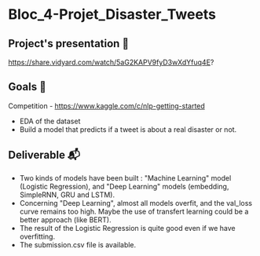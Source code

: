 # Bloc_4-Projet_Disaster_Tweets

## Project's presentation 🎥
https://share.vidyard.com/watch/5aG2KAPV9fyD3wXdYfuq4E?


## Goals 🎯
Competition - https://www.kaggle.com/c/nlp-getting-started
* EDA of the dataset
* Build a model that predicts if a tweet is about a real disaster or not.

## Deliverable 📬
* Two kinds of models have been built : "Machine Learning" model (Logistic Regression), and "Deep Learning" models (embedding, SimpleRNN, GRU and LSTM).
* Concerning "Deep Learning", almost all models overfit, and the val_loss curve remains too high. Maybe the use of transfert learning could be a better approach (like BERT).
* The result of the Logistic Regression is quite good even if we have overfitting. 
* The submission.csv file is available.
